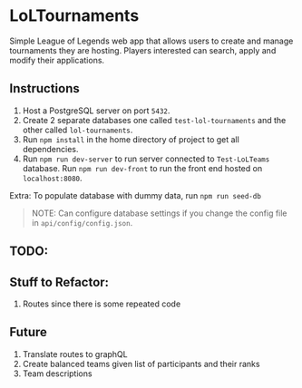 # LoLTournaments
Simple League of Legends web app that allows users to create and manage tournaments they are hosting. Players interested can search, apply and modify their applications.

## Instructions
1. Host a PostgreSQL server on port `5432`.
2. Create 2 separate databases one called `test-lol-tournaments` and the other called `lol-tournaments`.
3. Run `npm install` in the home directory of project to get all dependencies.
4. Run `npm run dev-server` to run server connected to `Test-LoLTeams` database. Run `npm run dev-front` to run the front end hosted on `localhost:8080`.

Extra: To populate database with dummy data, run `npm run seed-db`

>NOTE: Can configure database settings if you change the config file in `api/config/config.json`.

## TODO:


## Stuff to Refactor:
1. Routes since there is some repeated code

## Future
1. Translate routes to graphQL
2. Create balanced teams given list of participants and their ranks
5. Team descriptions
